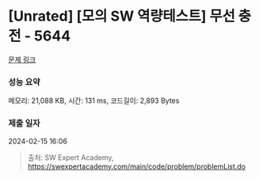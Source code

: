 # [Unrated] [모의 SW 역량테스트] 무선 충전 - 5644 

[문제 링크](https://swexpertacademy.com/main/code/problem/problemDetail.do?contestProbId=AWXRDL1aeugDFAUo) 

### 성능 요약

메모리: 21,088 KB, 시간: 131 ms, 코드길이: 2,893 Bytes

### 제출 일자

2024-02-15 16:06



> 출처: SW Expert Academy, https://swexpertacademy.com/main/code/problem/problemList.do